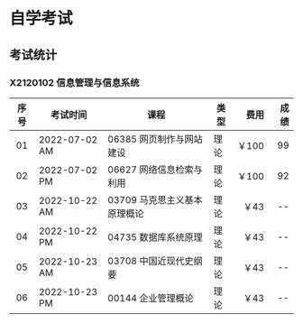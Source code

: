 # 自学考试

## 考试统计

### X2120102 信息管理与信息系统 

| 序号 | 考试时间 | 课程 | 类型 | 费用 | 成绩 |
| :-: | -- | -- | -- | -: | -: |
| 01 | 2022-07-02 AM | 06385 网页制作与网站建设 | 理论 | ￥100 | 99 |
| 02 | 2022-07-02 PM | 06627 网络信息检索与利用 | 理论 | ￥100 | 92 |
| 03 | 2022-10-22 AM | 03709 马克思主义基本原理概论 | 理论 | ￥43 | -- |
| 04 | 2022-10-22 PM | 04735 数据库系统原理 | 理论 | ￥43 | -- |
| 05 | 2022-10-23 AM | 03708 中国近现代史纲要 | 理论 | ￥43 | -- |
| 06 | 2022-10-23 PM | 00144 企业管理概论 | 理论 | ￥43 | -- |
